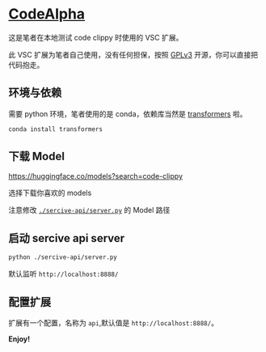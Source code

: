 # [CodeAlpha](https://github.com/MHuiG/codealpha)

这是笔者在本地测试 code clippy 时使用的 VSC 扩展。

此 VSC 扩展为笔者自己使用，没有任何担保，按照 [GPLv3](https://github.com/MHuiG/codealpha/blob/main/LICENSE) 开源，你可以直接把代码抱走。

## 环境与依赖

需要 python 环境，笔者使用的是 conda，依赖库当然是 [transformers](https://github.com/huggingface/transformers) 啦。

```bash
conda install transformers
```

## 下载 Model

https://huggingface.co/models?search=code-clippy

选择下载你喜欢的 models

注意修改 [`./sercive-api/server.py`](https://github.com/MHuiG/codealpha/blob/main/sercive-api/server.py) 的 Model 路径

## 启动 sercive api server

```bash
python ./sercive-api/server.py
```

默认监听 `http://localhost:8888/`

## 配置扩展

扩展有一个配置，名称为 `api`,默认值是 `http://localhost:8888/`。

**Enjoy!**
